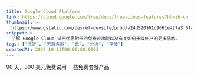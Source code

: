 ```yaml
---
title: Google Cloud Platform
link: https://cloud.google.com/free/docs/free-cloud-features?hl=zh-cn
thumbnail: >-
  https://www.gstatic.com/devrel-devsite/prod/v24d520161c9661e427a3f6fa9973bfca56d0972dca82fa8ef65c709d915e80f3/cloud/images/favicons/onecloud/super_cloud.png
snippet: >-
  了解 Google Cloud 试用优惠附带的免费云功能以及有关如何升级帐户的更多信息。
tags: ["托管", "无服务器", "云", "分析", "存储"]
createdAt: 2022-10-13T00:00:00.000Z
---
```

90 天，300 美元免费试用
一些免费套餐产品